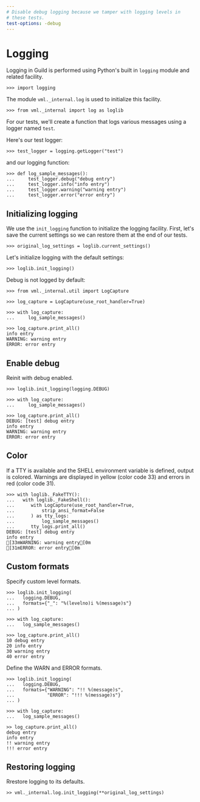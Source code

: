 ```yaml
---
# Disable debug logging because we tamper with logging levels in
# these tests.
test-options: -debug
---
```


# Logging

Logging in Guild is performed using Python's built in `logging` module
and related facility.

    >>> import logging

The module `vml._internal.log` is used to initialize this facility.

    >>> from vml._internal import log as loglib

For our tests, we'll create a function that logs various messages
using a logger named `test`.

Here's our test logger:

    >>> test_logger = logging.getLogger("test")

and our logging function:

    >>> def log_sample_messages():
    ...     test_logger.debug("debug entry")
    ...     test_logger.info("info entry")
    ...     test_logger.warning("warning entry")
    ...     test_logger.error("error entry")

## Initializing logging

We use the `init_logging` function to initialize the logging
facility. First, let's save the current settings so we can restore
them at the end of our tests.

    >>> original_log_settings = loglib.current_settings()

Let's initialize logging with the default settings:

    >>> loglib.init_logging()

Debug is not logged by default:

    >>> from vml._internal.util import LogCapture

    >>> log_capture = LogCapture(use_root_handler=True)

    >>> with log_capture:
    ...     log_sample_messages()

    >>> log_capture.print_all()
    info entry
    WARNING: warning entry
    ERROR: error entry

## Enable debug

Reinit with debug enabled.

    >>> loglib.init_logging(logging.DEBUG)

    >>> with log_capture:
    ...     log_sample_messages()

    >>> log_capture.print_all()
    DEBUG: [test] debug entry
    info entry
    WARNING: warning entry
    ERROR: error entry

## Color

If a TTY is available and the SHELL environment variable is defined,
output is colored. Warnings are displayed in yellow (color code 33)
and errors in red (color code 31).

    >>> with loglib._FakeTTY():
    ...   with loglib._FakeShell():
    ...      with LogCapture(use_root_handler=True,
    ...          strip_ansi_format=False
    ...      ) as tty_logs:
    ...          log_sample_messages()
    ...      tty_logs.print_all()
    DEBUG: [test] debug entry
    info entry
    [33mWARNING: warning entry[0m
    [31mERROR: error entry[0m

## Custom formats

Specify custom level formats.

    >>> loglib.init_logging(
    ...   logging.DEBUG,
    ...   formats={"_": "%(levelno)i %(message)s"}
    ... )

    >>> with log_capture:
    ...   log_sample_messages()

    >>> log_capture.print_all()
    10 debug entry
    20 info entry
    30 warning entry
    40 error entry

Define the WARN and ERROR formats.

    >>> loglib.init_logging(
    ...   logging.DEBUG,
    ...   formats={"WARNING": "!! %(message)s",
    ...            "ERROR": "!!! %(message)s"}
    ... )

    >>> with log_capture:
    ...   log_sample_messages()

    >> log_capture.print_all()
    debug entry
    info entry
    !! warning entry
    !!! error entry

## Restoring logging

Rrestore logging to its defaults.

    >> vml._internal.log.init_logging(**original_log_settings)
